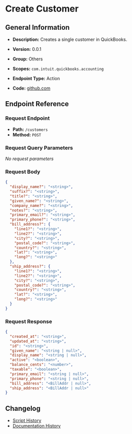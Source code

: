 # Create Customer

## General Information

- **Description:** Creates a single customer in QuickBooks.

- **Version:** 0.0.1
- **Group:** Others
- **Scopes:** `com.intuit.quickbooks.accounting`
- **Endpoint Type:** Action
- **Code:** [github.com](https://github.com/NangoHQ/integration-templates/tree/main/integrations/quickbooks-sandbox/actions/create-customer.ts)


## Endpoint Reference

### Request Endpoint

- **Path:** `/customers`
- **Method:** `POST`

### Request Query Parameters

_No request parameters_

### Request Body

```json
{
  "display_name?": "<string>",
  "suffix?": "<string>",
  "title?": "<string>",
  "given_name?": "<string>",
  "company_name?": "<string>",
  "notes?": "<string>",
  "primary_email?": "<string>",
  "primary_phone?": "<string>",
  "bill_address?": {
    "line1?": "<string>",
    "line2?": "<string>",
    "city?": "<string>",
    "postal_code?": "<string>",
    "country?": "<string>",
    "lat?": "<string>",
    "long?": "<string>"
  },
  "ship_address?": {
    "line1?": "<string>",
    "line2?": "<string>",
    "city?": "<string>",
    "postal_code?": "<string>",
    "country?": "<string>",
    "lat?": "<string>",
    "long?": "<string>"
  }
}
```

### Request Response

```json
{
  "created_at": "<string>",
  "updated_at": "<string>",
  "id": "<string>",
  "given_name": "<string | null>",
  "display_name": "<string | null>",
  "active": "<boolean>",
  "balance_cents": "<number>",
  "taxable": "<boolean>",
  "primary_email": "<string | null>",
  "primary_phone": "<string | null>",
  "bill_address": "<BillAddr | null>",
  "ship_address": "<BillAddr | null>"
}
```

## Changelog

- [Script History](https://github.com/NangoHQ/integration-templates/commits/main/integrations/quickbooks-sandbox/actions/create-customer.ts)
- [Documentation History](https://github.com/NangoHQ/integration-templates/commits/main/integrations/quickbooks-sandbox/actions/create-customer.md)

<!-- END  GENERATED CONTENT -->

